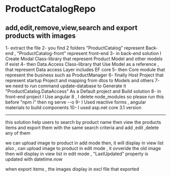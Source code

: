 # ProductCatalogRepo
add,edit,remove,view,search and export products with images 
-----------------------------------------------------------


1- extract the file
2- you find 2 folders "ProductCatalog" represent Back-end , "ProductCatalog-front" represent front-end
3- in back-end solution I Create Modal Class-library that represent Product Model and other models if exist
4- then Data.Access Class-library that Use Model as a reference , that represent Data access Layer includes EF core
5- then Core module that represent the business such as ProductManager 
6- finally Host Project that represent startup Project and mapping from dtos to Models and others
7- we need to run command update-database to Generate it "ProductCatalog.DataAccess" As a Default project and Build solution
8- in front-end project I Use angular 8 , I delete node_modules so please run this before  "npm i" then ng serve --o
9- I Used reactive forms , angular materials to build components 
10- I used asp.net core 3.1 version


-----------------------------------------

this solution help users to search by product name then view the products items and export them with the same search criteria 
and add ,edit ,delete any of them 

we can upload image to product in add mode then, it will display in view list 
also , can upload image to product in edit mode , it ovveride the old image then will display in view list 
in edit mode , "LastUpdated" property is updated with datetime.now

when export items , the images display in excl file that exported 
